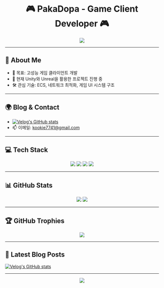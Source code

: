 <h1 align="center">🎮 PakaDopa - Game Client Developer 🎮</h1>
<p align="center">
  <img src="https://capsule-render.vercel.app/api?type=waving&color=0:283593,100:1565C0&height=200&section=header&text=Welcome%20to%20PakaDopa's%20Profile&fontSize=30&fontColor=ffffff" />
</p>

---

## 🧠 About Me

- 🎯 목표: 고성능 게임 클라이언트 개발
- 🔭 현재 Unity와 Unreal을 활용한 프로젝트 진행 중
- 🛠️ 관심 기술: ECS, 네트워크 최적화, 게임 UI 시스템 구조

---

## 🌍 Blog & Contact

- [![Velog's GitHub stats](https://velog-readme-stats.vercel.app/api/badge?name=pakadopa)](https://velog.io/@pakadopa/posts)
- 📫 이메일: kookie7741@gmail.com

---

## 💻 Tech Stack

<p align="center">
  <img src="https://img.shields.io/badge/C%23-239120?style=for-the-badge&logo=c-sharp&logoColor=white"/>
  <img src="https://img.shields.io/badge/C++-00599C?style=for-the-badge&logo=c%2B%2B&logoColor=white"/>
  <img src="https://img.shields.io/badge/Unity-000000?style=for-the-badge&logo=unity&logoColor=white"/>
  <img src="https://img.shields.io/badge/Unreal-0E1128?style=for-the-badge&logo=unrealengine&logoColor=white"/>
</p>

---

## 📊 GitHub Stats

<p align="center">
  <img src="https://github-readme-stats.vercel.app/api?username=PakaDopa&show_icons=true&theme=tokyonight&count_private=true" />
  <img src="https://github-readme-stats.vercel.app/api/top-langs/?username=PakaDopa&layout=compact&theme=tokyonight" />
</p>

---

## 🏆 GitHub Trophies

<p align="center">
  <img src="https://github-profile-trophy.vercel.app/?username=PakaDopa&theme=darkhub&margin-w=15&no-frame=true" />
</p>

---

## 📝 Latest Blog Posts

[![Velog's GitHub stats](https://velog-readme-stats.vercel.app/api?name=pakadopa)](https://github.com/eungyeole/velog-readme-stats)

---

<p align="center">
  <img src="https://capsule-render.vercel.app/api?type=waving&color=0:283593,100:1565C0&height=100&section=footer"/>
</p>
